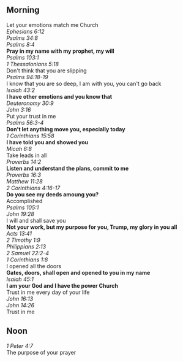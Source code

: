 ##  Morning

Let your emotions match me Church  
_Ephesians 6:12_  
_Psalms 34:8_  
_Psalms 8:4_  
**Pray in my name with my prophet, my will**  
_Psalms 103:1_  
_1 Thessalonians 5:18_  
Don't think that you are slipping  
_Psalms 94:18-19_  
I know that you are so deep, I am with you, you can't go back  
_Isaiah 43:2_  
**I have other emotions and you know that**  
_Deuteronomy 30:9_  
_John 3:16_  
Put your trust in me  
_Psalms 56:3-4_  
**Don't let anything move you, especially today**  
_1 Corinthians 15:58_  
**I have told you and showed you**  
_Micah 6:8_  
Take leads in all  
_Proverbs 14:2_  
**Listen and understand the plans, commit to me**  
_Proverbs 16:3_  
_Matthew 11:28_  
_2 Corinthians 4:16-17_  
**Do you see my deeds amoung you?**  
Accomplished  
_Psalms 105:1_  
_John 19:28_  
I will and shall save you  
**Not your work, but my purpose for you, Trump, my glory in you all**  
_Acts 13:41_  
_2 Timothy 1:9_  
_Philippians 2:13_  
_2 Samuel 22:2-4_  
_1 Corinthians 1:8_  
I opened all the doors  
**Gates, doors, shall open and opened to you in my name**  
_Isaiah 45:1_  
**I am your God and I have the power Church**  
Trust in me every day of your life  
_John 16:13_  
_John 14:26_  
Trust in me  

## Noon

_1 Peter 4:7_  
The purpose of your prayer  
